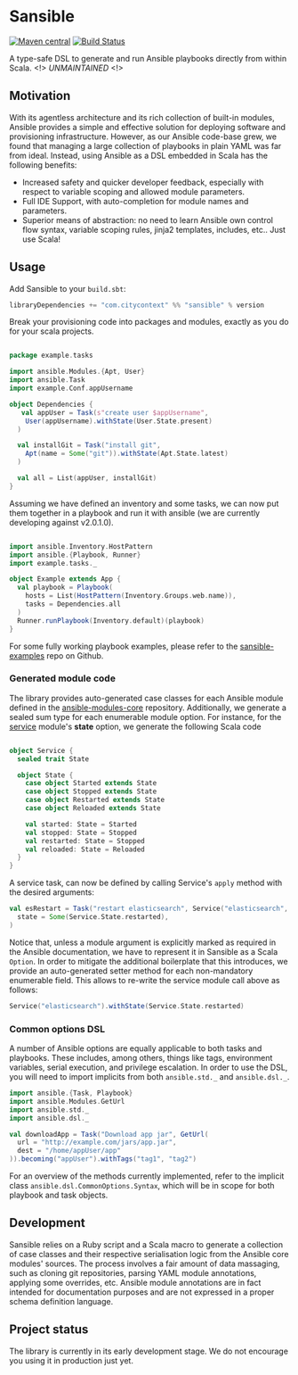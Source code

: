 # Sansible
[![Maven central](https://maven-badges.herokuapp.com/maven-central/com.citycontext/sansible_2.11/badge.png?style=plastic)](https://maven-badges.herokuapp.com/maven-central/com.citycontext/sansible_2.11)
[![Build Status](https://travis-ci.org/citycontext/sansible.png)](https://travis-ci.org/citycontext/sansible)

A type-safe DSL to generate and run Ansible playbooks directly from within Scala.
<!> *UNMAINTAINED* <!>

## Motivation

With its agentless architecture and its rich collection of built-in modules,
Ansible provides a simple and effective solution for deploying software and provisioning
infrastructure. However, as our Ansible code-base grew, we found that managing a
large collection of playbooks in plain YAML was far from ideal. Instead, using Ansible as a
DSL embedded in Scala has the following benefits:

- Increased safety and quicker developer feedback, especially with respect to variable
  scoping and allowed module parameters.
- Full IDE Support, with auto-completion for module names and parameters.
- Superior means of abstraction: no need to learn Ansible own control flow syntax, variable scoping rules, jinja2 templates, includes, etc..
  Just use Scala!

## Usage

Add Sansible to your `build.sbt`:

```scala
libraryDependencies += "com.citycontext" %% "sansible" % version
```

Break your provisioning code into packages and modules, exactly as you do for your
scala projects.

```scala

package example.tasks

import ansible.Modules.{Apt, User}
import ansible.Task
import example.Conf.appUsername

object Dependencies {
   val appUser = Task(s"create user $appUsername",
    User(appUsername).withState(User.State.present)
  )

  val installGit = Task("install git",
    Apt(name = Some("git")).withState(Apt.State.latest)
  )

  val all = List(appUser, installGit)
}
```
Assuming we have defined an inventory and some tasks, we can now put them together in
a playbook and run it with ansible (we are currently developing against v2.0.1.0).

```scala

import ansible.Inventory.HostPattern
import ansible.{Playbook, Runner}
import example.tasks._

object Example extends App {
  val playbook = Playbook(
    hosts = List(HostPattern(Inventory.Groups.web.name)),
    tasks = Dependencies.all
  )
  Runner.runPlaybook(Inventory.default)(playbook)
}
```

For some fully working playbook examples, please refer to the [sansible-examples](http://github.com/citycontext/sansible-examples) repo on Github.

### Generated module code

The library provides auto-generated case classes for each Ansible module defined in the [ansible-modules-core](https://github.com/ansible/ansible-modules-core) repository.
Additionally, we generate a sealed sum type for each enumerable module option. For instance, for the [service](http://docs.ansible.com/ansible/service_module.html) module's **state** option,
we generate the following Scala code

```scala

object Service {
  sealed trait State

  object State {
    case object Started extends State
    case object Stopped extends State
    case object Restarted extends State
    case object Reloaded extends State

    val started: State = Started
    val stopped: State = Stopped
    val restarted: State = Stopped
    val reloaded: State = Reloaded
  }
}
```
A service task, can now be defined by calling Service's `apply` method with the desired arguments:

```scala
val esRestart = Task("restart elasticsearch", Service("elasticsearch",
  state = Some(Service.State.restarted),
)
```
Notice that, unless a module argument is explicitly marked as required in the Ansible documentation,
we have to represent it in Sansible as a Scala `Option`. In order to mitigate the additional boilerplate
that this introduces, we provide an auto-generated setter method for each non-mandatory enumerable field.
This allows to re-write the service module call above as follows:

```scala
Service("elasticsearch").withState(Service.State.restarted)
```

### Common options DSL

A number of Ansible options are equally applicable to both tasks and playbooks.
These includes, among others, things like tags, environment variables, serial execution,
and privilege escalation. In order to use the DSL, you will need to import implicits from both
`ansible.std._` and `ansible.dsl._`.

```scala
import ansible.{Task, Playbook}
import ansible.Modules.GetUrl
import ansible.std._
import ansible.dsl._

val downloadApp = Task("Download app jar", GetUrl(
  url = "http://example.com/jars/app.jar",
  dest = "/home/appUser/app"
)).becoming("appUser").withTags("tag1", "tag2")

```
For an overview of the methods currently implemented, refer to the implicit class
`ansible.dsl.CommonOptions.Syntax`, which will be in scope for both playbook and
task objects.

## Development

Sansible relies on a Ruby script and a Scala macro to generate a collection of case classes
and their respective serialisation logic from the Ansible core modules' sources.
The process involves a fair amount of data massaging, such as cloning git repositories,
parsing YAML module annotations, applying some overrides, etc. Ansible module annotations
are in fact intended for documentation purposes and are not expressed in
a proper schema definition language.

## Project status

The library is currently in its early development stage. We do not encourage
you using it in production just yet.
